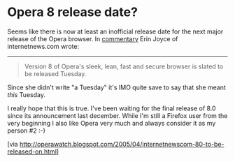 # Opera 8 release date?

Seems like there is now at least an inofficial release date for the next major release of the Opera browser. In <a href="http://www.internetnews.com/commentary/article.php/3496566">commentary</a> Erin Joyce of internetnews.com wrote:

-------------------------------



<blockquote cite="http://www.internetnews.com/commentary/article.php/3496566">Version 8 of Opera's sleek, lean, fast and secure browser is slated to be released Tuesday.</blockquote>



Since she didn't write "a Tuesday" it's IMO quite save to say that she meant <em>this</em> Tuesday.



I really hope that this is true. I've been waiting for the final release of 8.0 since its announcement last december. While I'm still a Firefox user from the very beginning I also like Opera very much and always consider it as my person #2 :-)



[via <a href="http://operawatch.blogspot.com/2005/04/internetnewscom-80-to-be-released-on.html">http://operawatch.blogspot.com/2005/04/internetnewscom-80-to-be-released-on.html</a>]